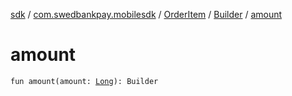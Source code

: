 [sdk](../../../index.md) / [com.swedbankpay.mobilesdk](../../index.md) / [OrderItem](../index.md) / [Builder](index.md) / [amount](./amount.md)

# amount

`fun amount(amount: `[`Long`](https://kotlinlang.org/api/latest/jvm/stdlib/kotlin/-long/index.html)`): Builder`